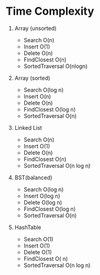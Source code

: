 # Time Complexity

1. Array (unsorted)
    - Search     O(n)
    - Insert     O(1)
    - Delete     O(n)
    - FindClosest O(n)
    - SortedTraversal O(nlogn)

2. Array (sorted)
    - Search     O(log n)
    - Insert     O(n)
    - Delete     O(n)
    - FindClosest O(log n)
    - SortedTraversal O(n)

 3. Linked List
    - Search     O(n)
    - Insert     O(1)
    - Delete     O(n)
    - FindClosest O(n)
    - SortedTraversal O(n log n)

4. BST(balanced)
    - Search     O(log n)
    - Insert     O(log n)
    - Delete     O(log n)
    - FindClosest O(log n)
    - SortedTraversal O(n)

5. HashTable
    - Search     O(1)
    - Insert     O(1)
    - Delete     O(1)
    - FindClosest O( n)
    - SortedTraversal O(n log n)

